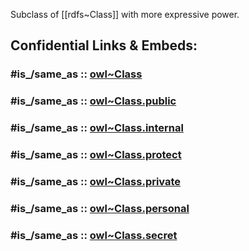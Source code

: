 Subclass of [[rdfs~Class]] with more expressive power. 


## Confidential Links & Embeds: 

### #is_/same_as :: [owl~Class](/_Standards/W3C/RDF(Resource_Description_Framework)/RDF~Classes/owl~Class.md) 

### #is_/same_as :: [owl~Class.public](/_public/W3C/RDF(Resource_Description_Framework)/RDF~Classes/owl~Class.public.md) 

### #is_/same_as :: [owl~Class.internal](/_internal/W3C/RDF(Resource_Description_Framework)/RDF~Classes/owl~Class.internal.md) 

### #is_/same_as :: [owl~Class.protect](/_protect/W3C/RDF(Resource_Description_Framework)/RDF~Classes/owl~Class.protect.md) 

### #is_/same_as :: [owl~Class.private](/_private/W3C/RDF(Resource_Description_Framework)/RDF~Classes/owl~Class.private.md) 

### #is_/same_as :: [owl~Class.personal](/_personal/W3C/RDF(Resource_Description_Framework)/RDF~Classes/owl~Class.personal.md) 

### #is_/same_as :: [owl~Class.secret](/_secret/W3C/RDF(Resource_Description_Framework)/RDF~Classes/owl~Class.secret.md)

